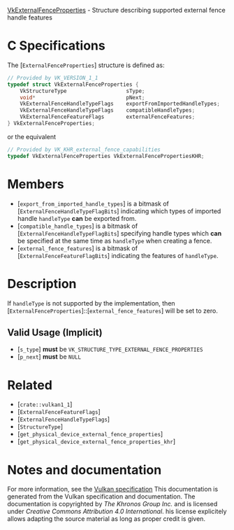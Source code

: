 [VkExternalFenceProperties](https://www.khronos.org/registry/vulkan/specs/1.3-extensions/man/html/VkExternalFenceProperties.html) - Structure describing supported external fence handle features

# C Specifications
The [`ExternalFenceProperties`] structure is defined as:
```c
// Provided by VK_VERSION_1_1
typedef struct VkExternalFenceProperties {
    VkStructureType                   sType;
    void*                             pNext;
    VkExternalFenceHandleTypeFlags    exportFromImportedHandleTypes;
    VkExternalFenceHandleTypeFlags    compatibleHandleTypes;
    VkExternalFenceFeatureFlags       externalFenceFeatures;
} VkExternalFenceProperties;
```
or the equivalent
```c
// Provided by VK_KHR_external_fence_capabilities
typedef VkExternalFenceProperties VkExternalFencePropertiesKHR;
```

# Members
- [`export_from_imported_handle_types`] is a bitmask of [`ExternalFenceHandleTypeFlagBits`] indicating which types of imported handle `handleType` **can**  be exported from.
- [`compatible_handle_types`] is a bitmask of [`ExternalFenceHandleTypeFlagBits`] specifying handle types which  **can**  be specified at the same time as `handleType` when creating a fence.
- [`external_fence_features`] is a bitmask of [`ExternalFenceFeatureFlagBits`] indicating the features of `handleType`.

# Description
If `handleType` is not supported by the implementation, then
[`ExternalFenceProperties`]::[`external_fence_features`] will be set to
zero.
## Valid Usage (Implicit)
-  [`s_type`] **must**  be `VK_STRUCTURE_TYPE_EXTERNAL_FENCE_PROPERTIES`
-  [`p_next`] **must**  be `NULL`

# Related
- [`crate::vulkan1_1`]
- [`ExternalFenceFeatureFlags`]
- [`ExternalFenceHandleTypeFlags`]
- [`StructureType`]
- [`get_physical_device_external_fence_properties`]
- [`get_physical_device_external_fence_properties_khr`]

# Notes and documentation
For more information, see the [Vulkan specification](https://www.khronos.org/registry/vulkan/specs/1.3-extensions/html/vkspec.html)
This documentation is generated from the Vulkan specification and documentation.
The documentation is copyrighted by *The Khronos Group Inc.* and is licensed under *Creative Commons Attribution 4.0 International*.
his license explicitely allows adapting the source material as long as proper credit is given.
        